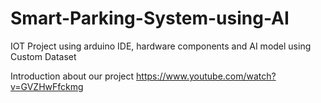 # Smart-Parking-System-using-AI
IOT Project using arduino IDE, hardware components and AI model using Custom Dataset


Introduction about our project
https://www.youtube.com/watch?v=GVZHwFfckmg
